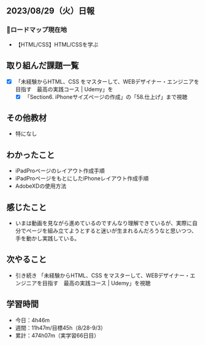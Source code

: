 ## 2023/08/29（火）日報
### :round_pushpin:ロードマップ現在地
- 【HTML/CSS】HTML/CSSを学ぶ
## 取り組んだ課題一覧
- [x] 「未経験からHTML、CSS をマスターして、WEBデザイナー・エンジニアを目指す　最高の実践コース | Udemy」を
  - [x] 「Section6. iPhoneサイズページの作成」の「58.仕上げ」まで視聴
## その他教材
- 特になし
## わかったこと
- iPadProページのレイアウト作成手順
- iPadProページをもとにしたiPhoneレイアウト作成手順
- AdobeXDの使用方法
## 感じたこと
- いまは動画を見ながら進めているのですんなり理解できているが、実際に自分でページを組み立てようとすると迷いが生まれるんだろうなと思いつつ、手を動かし実践している。
## 次やること
- 引き続き 「未経験からHTML、CSS をマスターして、WEBデザイナー・エンジニアを目指す　最高の実践コース | Udemy」を視聴
## 学習時間
- 今日：4h46m
- 週間：11h47m/目標45h（8/28-9/3）
- 累計：474h07m（実学習66日目）
